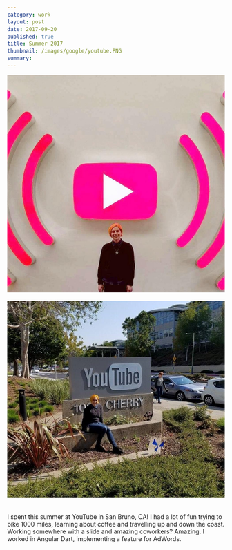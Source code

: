 ```yaml
---
category: work
layout: post
date: 2017-09-20
published: true
title: Summer 2017
thumbnail: /images/google/youtube.PNG
summary: 
---
```


<div class = "post-image">
<img alt ="Staged last day photo" src= "/images/google/youtube.PNG"/> <br/>
</div><br>


<div class = "post-image">
<img alt ="Staged last day photo" src= "/images/google/sign.jpg"/> <br/>
</div><br>

I spent this summer at YouTube in San Bruno, CA! I had a lot of fun trying to bike 1000 miles, learning about coffee and travelling up and down the coast. Working somewhere with a slide and amazing coworkers? Amazing. 
I worked in Angular Dart, implementing a feature for AdWords. 